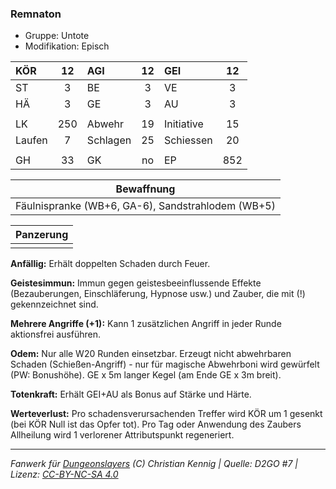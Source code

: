 ### Remnaton

- Gruppe: Untote
- Modifikation: Episch

| KÖR    | 12  | AGI      | 12  | GEI        | 12  |
| :----- | :-: | :------- | :-: | :--------- | :-: |
| ST     |  3  | BE       |  3  | VE         |  3  |
| HÄ     |  3  | GE       |  3  | AU         |  3  |
|        |     |          |     |            |     |
| LK     | 250 | Abwehr   | 19  | Initiative | 15  |
| Laufen |  7  | Schlagen | 25  | Schiessen  | 20  |
|        |     |          |     |            |     |
| GH     | 33  | GK       | no  | EP         | 852 |

|                    Bewaffnung                     |
| :-----------------------------------------------: |
| Fäulnispranke (WB+6, GA-6), Sandstrahlodem (WB+5) |

| Panzerung |
| :-------: |
|           |

**Anfällig:** Erhält doppelten Schaden durch Feuer.

**Geistesimmun:** Immun gegen geistesbeeinflussende Effekte (Bezauberungen, Einschläferung, Hypnose usw.) und Zauber, die mit (!) gekennzeichnet sind.

**Mehrere Angriffe (+1):** Kann 1 zusätzlichen Angriff in jeder Runde aktionsfrei ausführen.

**Odem:** Nur alle W20 Runden einsetzbar. Erzeugt nicht abwehrbaren Schaden (Schießen-Angriff) - nur für magische Abwehrboni wird gewürfelt (PW: Bonushöhe). GE x 5m langer Kegel (am Ende GE x 3m breit).

**Totenkraft:** Erhält GEI+AU als Bonus auf Stärke und Härte.

**Werteverlust:** Pro schadensverursachenden Treffer wird KÖR um 1 gesenkt (bei KÖR Null ist das Opfer tot). Pro Tag oder Anwendung des Zaubers Allheilung wird 1 verlorener Attributspunkt regeneriert.

---

_Fanwerk für [Dungeonslayers](https://www.dungeonslayers.net/) (C) Christian Kennig | Quelle: D2GO #7 | Lizenz: [CC-BY-NC-SA 4.0](https://creativecommons.org/licenses/by-nc-sa/4.0/deed.de)_
